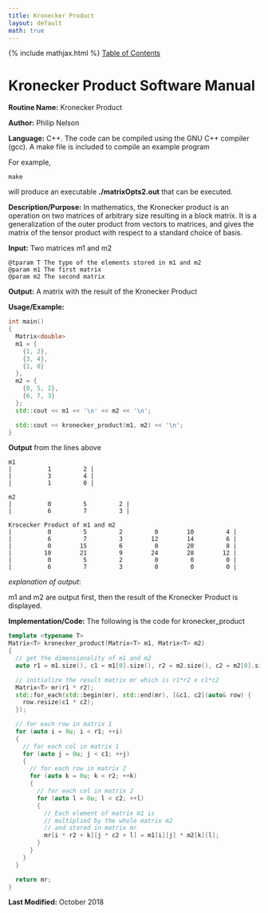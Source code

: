 ```yaml
---
title: Kronecker Product
layout: default
math: true
---
```

{% include mathjax.html %}
<a href="https://philipnelson5.github.io/math4610/SoftwareManual"> Table of Contents </a>
# Kronecker Product Software Manual

**Routine Name:** Kronecker Product

**Author:** Philip Nelson

**Language:** C++. The code can be compiled using the GNU C++ compiler (gcc). A make file is included to compile an example program

For example,

```
make
```

will produce an executable **./matrixOpts2.out** that can be executed.

**Description/Purpose:** In mathematics, the Kronecker product is an operation on two matrices of arbitrary size resulting in a block matrix. It is a generalization of the outer product from vectors to matrices, and gives the matrix of the tensor product with respect to a standard choice of basis.

**Input:** Two matrices m1 and m2

```
@tparam T The type of the elements stored in m1 and m2
@param m1 The first matrix
@param m2 The second matrix
```

**Output:** A matrix with the result of the Kronecker Product

**Usage/Example:**

``` cpp
int main()
{
  Matrix<double>
  m1 = {
    {1, 2},
    {3, 4},
    {1, 0}
  },
  m2 = {
    {0, 5, 2},
    {6, 7, 3}
  };
  std::cout << m1 << '\n' << m2 << '\n';

  std::cout << kronecker_product(m1, m2) << '\n';
}
```

**Output** from the lines above
```
m1
|          1         2 |
|          3         4 |
|          1         0 |

m2
|          0         5         2 |
|          6         7         3 |

Krocecker Product of m1 and m2
|          0         5         2         0        10         4 |
|          6         7         3        12        14         6 |
|          0        15         6         0        20         8 |
|         18        21         9        24        28        12 |
|          0         5         2         0         0         0 |
|          6         7         3         0         0         0 |
```

_explanation of output_:

m1 and m2 are output first, then the result of the Kronecker Product is displayed.

**Implementation/Code:** The following is the code for kronecker_product

``` cpp
template <typename T>
Matrix<T> kronecker_product(Matrix<T> m1, Matrix<T> m2)
{
  // get the dimensionality of m1 and m2
  auto r1 = m1.size(), c1 = m1[0].size(), r2 = m2.size(), c2 = m2[0].size();

  // initialize the result matrix mr which is r1*r2 x c1*c2
  Matrix<T> mr(r1 * r2);
  std::for_each(std::begin(mr), std::end(mr), [&c1, c2](auto& row) {
    row.resize(c1 * c2);
  });

  // for each row in matrix 1
  for (auto i = 0u; i < r1; ++i)
  {
    // for each col in matrix 1
    for (auto j = 0u; j < c1; ++j)
    {
      // for each row in matrix 2
      for (auto k = 0u; k < r2; ++k)
      {
        // for each col in matrix 2
        for (auto l = 0u; l < c2; ++l)
        {
          // Each element of matrix m1 is
          // multiplied by the whole matrix m2
          // and stored in matrix mr
          mr[i * r2 + k][j * c2 + l] = m1[i][j] * m2[k][l];
        }
      }
    }
  }

  return mr;
}
```

**Last Modified:** October 2018
